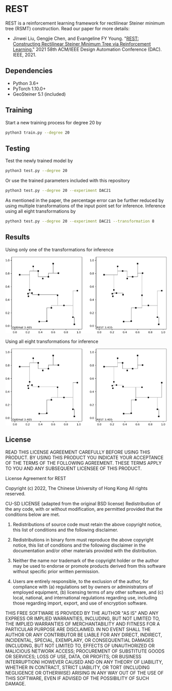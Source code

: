 # REST

REST is a reinforcement learning framework for rectilinear Steiner minimum tree (RSMT) construction.
Read our paper for more details:
* Jinwei Liu, Gengjie Chen, and Evangeline FY Young. "[REST: Constructing Rectilinear Steiner Minimum Tree via Reinforcement Learning.](https://ieeexplore.ieee.org/document/9586209)" 2021 58th ACM/IEEE Design Automation Conference (DAC). IEEE, 2021.

## Dependencies
* Python 3.6+
* PyTorch 1.10.0+
* GeoSteiner 5.1 (included)

## Training
Start a new training process for degree 20 by

~~~bash
python3 train.py --degree 20
~~~

## Testing
Test the newly trained model by

~~~bash
python3 test.py --degree 20
~~~


Or use the trained parameters included with this repository

~~~bash
python3 test.py --degree 20 --experiment DAC21
~~~


As mentioned in the paper, the percentage error can be further reduced by using 
multiple transformations of the input point set for inference. Inference using 
all eight transformations by

~~~bash
python3 test.py --degree 20 --experiment DAC21 --transformation 8
~~~

## Results
Using only one of the transformations for inference

![rest_20_t1.png](/images/rest_20_t1.png)

Using all eight transformations for inference

![rest_20_t8.png](/images/rest_20_t8.png)

## License
READ THIS LICENSE AGREEMENT CAREFULLY BEFORE USING THIS PRODUCT. BY USING THIS 
PRODUCT YOU INDICATE YOUR ACCEPTANCE OF THE TERMS OF THE FOLLOWING AGREEMENT. 
THESE TERMS APPLY TO YOU AND ANY SUBSEQUENT LICENSEE OF THIS PRODUCT.

License Agreement for REST

Copyright (c) 2022, The Chinese University of Hong Kong
All rights reserved.

CU-SD LICENSE (adapted from the original BSD license) Redistribution of the any 
code, with or without modification, are permitted provided that the conditions 
below are met. 

1. Redistributions of source code must retain the above copyright notice, this
   list of conditions and the following disclaimer.

2. Redistributions in binary form must reproduce the above copyright notice,
   this list of conditions and the following disclaimer in the documentation
   and/or other materials provided with the distribution.

3. Neither the name nor trademark of the copyright holder or the author may be 
   used to endorse or promote products derived from this software without 
   specific prior written permission.

4. Users are entirely responsible, to the exclusion of the author, for 
   compliance with (a) regulations set by owners or administrators of employed 
   equipment, (b) licensing terms of any other software, and (c) local, 
   national, and international regulations regarding use, including those 
   regarding import, export, and use of encryption software.

THIS FREE SOFTWARE IS PROVIDED BY THE AUTHOR "AS IS" AND ANY EXPRESS OR IMPLIED 
WARRANTIES, INCLUDING, BUT NOT LIMITED TO, THE IMPLIED WARRANTIES OF 
MERCHANTABILITY AND FITNESS FOR A PARTICULAR PURPOSE ARE DISCLAIMED. IN NO EVENT 
SHALL THE AUTHOR OR ANY CONTRIBUTOR BE LIABLE FOR ANY DIRECT, INDIRECT, 
INCIDENTAL, SPECIAL, EXEMPLARY, OR CONSEQUENTIAL DAMAGES (INCLUDING, BUT NOT 
LIMITED TO, EFFECTS OF UNAUTHORIZED OR MALICIOUS NETWORK ACCESS; PROCUREMENT OF 
SUBSTITUTE GOODS OR SERVICES; LOSS OF USE, DATA, OR PROFITS; OR BUSINESS 
INTERRUPTION) HOWEVER CAUSED AND ON ANY THEORY OF LIABILITY, WHETHER IN 
CONTRACT, STRICT LIABILITY, OR TORT (INCLUDING NEGLIGENCE OR OTHERWISE) 
ARISING IN ANY WAY OUT OF THE USE OF THIS SOFTWARE, EVEN IF ADVISED OF THE 
POSSIBILITY OF SUCH DAMAGE.

